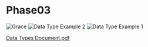 # Phase03
![Grace](https://github.com/user-attachments/assets/fd699e9c-3db9-4922-83a3-48ad03ba410f)
![Data Type Example 2](https://github.com/user-attachments/assets/03bbd927-9333-4c7a-ae51-cc1e84c88810)
![Data Type Example 1](https://github.com/user-attachments/assets/0ffe720b-1b52-4742-b058-3c5f760e4740)

[Data Types Document.pdf](https://github.com/user-attachments/files/17034767/Data.Types.Document.pdf)
